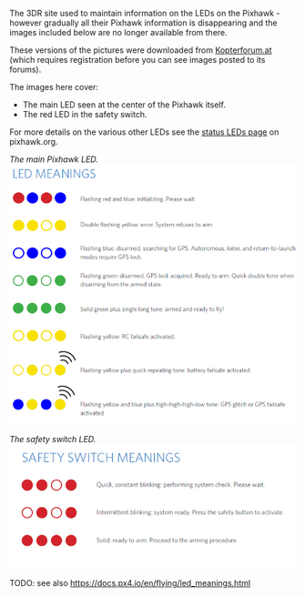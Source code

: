 The 3DR site used to maintain information on the LEDs on the Pixhawk - however gradually all their Pixhawk information is disappearing and the images included below are no longer available from there.

These versions of the pictures were downloaded from [Kopterforum.at](http://kopterforum.at/) (which requires registration before you can see images posted to its forums).

The images here cover:

* The main LED seen at the center of the Pixhawk itself.
* The red LED in the safety switch.

For more details on the various other LEDs see the [status LEDs page](https://pixhawk.org/users/status_leds) on pixhawk.org.

_The main Pixhawk LED._  
![main LED](images/pixhawk-leds/main-led.png)

_The safety switch LED._  
![safety switch](images/pixhawk-leds/safety-switch.png)

TODO: see also <https://docs.px4.io/en/flying/led_meanings.html>
